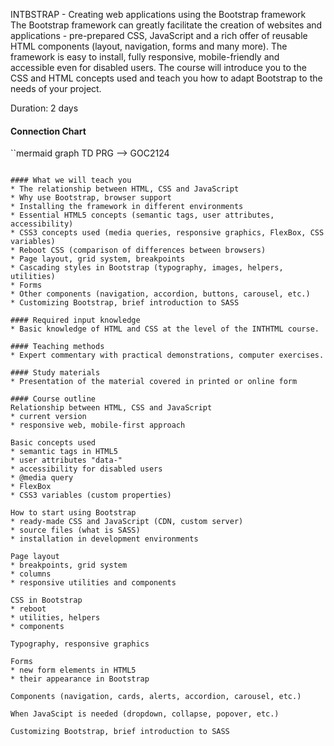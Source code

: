 INTBSTRAP - Creating web applications using the Bootstrap framework  
The Bootstrap framework can greatly facilitate the creation of websites and applications - pre-prepared CSS, JavaScript and a rich offer of reusable HTML components (layout, navigation, forms and many more). The framework is easy to install, fully responsive, mobile-friendly and accessible even for disabled users. The course will introduce you to the CSS and HTML concepts used and teach you how to adapt Bootstrap to the needs of your project.     

Duration: 2 days

#### Connection Chart
``mermaid
graph TD
    PRG --> GOC2124
```

#### What we will teach you
* The relationship between HTML, CSS and JavaScript
* Why use Bootstrap, browser support
* Installing the framework in different environments
* Essential HTML5 concepts (semantic tags, user attributes, accessibility)
* CSS3 concepts used (media queries, responsive graphics, FlexBox, CSS variables) 
* Reboot CSS (comparison of differences between browsers)
* Page layout, grid system, breakpoints
* Cascading styles in Bootstrap (typography, images, helpers, utilities)
* Forms
* Other components (navigation, accordion, buttons, carousel, etc.)
* Customizing Bootstrap, brief introduction to SASS

#### Required input knowledge
* Basic knowledge of HTML and CSS at the level of the INTHTML course.

#### Teaching methods
* Expert commentary with practical demonstrations, computer exercises.

#### Study materials
* Presentation of the material covered in printed or online form

#### Course outline
Relationship between HTML, CSS and JavaScript
* current version
* responsive web, mobile-first approach

Basic concepts used
* semantic tags in HTML5
* user attributes "data-"
* accessibility for disabled users
* @media query
* FlexBox
* CSS3 variables (custom properties)

How to start using Bootstrap
* ready-made CSS and JavaScript (CDN, custom server)
* source files (what is SASS)
* installation in development environments

Page layout
* breakpoints, grid system
* columns
* responsive utilities and components

CSS in Bootstrap
* reboot
* utilities, helpers
* components

Typography, responsive graphics

Forms
* new form elements in HTML5
* their appearance in Bootstrap

Components (navigation, cards, alerts, accordion, carousel, etc.)

When JavaScipt is needed (dropdown, collapse, popover, etc.)

Customizing Bootstrap, brief introduction to SASS
